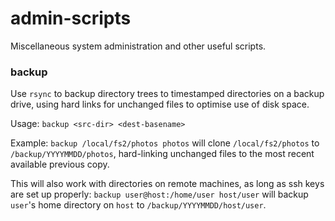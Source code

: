 admin-scripts
=============
Miscellaneous system administration and other useful scripts.

### backup

Use `rsync` to backup directory trees to timestamped directories on a
backup drive, using hard links for unchanged files to optimise use of disk
space.

Usage: `backup <src-dir> <dest-basename>`

Example: `backup /local/fs2/photos photos` will clone `/local/fs2/photos`
to `/backup/YYYYMMDD/photos`, hard-linking unchanged files to the most
recent available previous copy.

This will also work with directories on remote machines, as long as ssh keys
are set up properly: `backup user@host:/home/user host/user` will backup
`user`'s home directory on `host` to `/backup/YYYYMMDD/host/user`.
